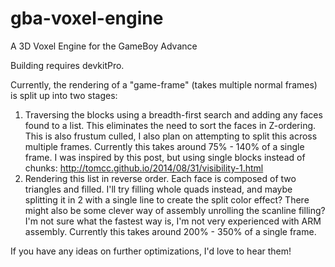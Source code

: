 # gba-voxel-engine
A 3D Voxel Engine for the GameBoy Advance

Building requires devkitPro.

Currently, the rendering of a "game-frame" (takes multiple normal frames) is split up into two stages:
 1. Traversing the blocks using a breadth-first search and adding any faces found to a list. This eliminates the need to sort the faces in Z-ordering.
  This is also frustum culled, I also plan on attempting to split this across multiple frames. Currently this takes around 75% - 140% of a single frame.
  I was inspired by this post, but using single blocks instead of chunks: http://tomcc.github.io/2014/08/31/visibility-1.html
 2. Rendering this list in reverse order. Each face is composed of two triangles and filled. 
  I'll try filling whole quads instead, and maybe splitting it in 2 with a single line to create the split color effect?
  There might also be some clever way of assembly unrolling the scanline filling? I'm not sure what the fastest way is, I'm not very experienced with ARM assembly.
  Currently this takes around 200% - 350% of a single frame.

If you have any ideas on further optimizations, I'd love to hear them!
